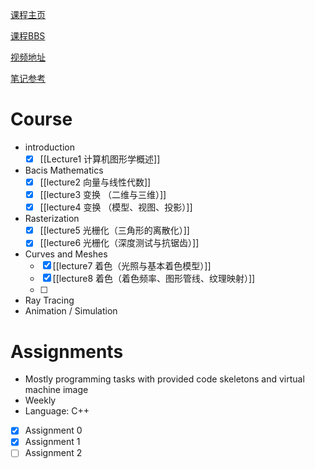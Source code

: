 

[课程主页](https://sites.cs.ucsb.edu/~lingqi/teaching/games101.html)

[课程BBS](https://games-cn.org/forums/forum/graphics-intro/)

[视频地址](https://www.bilibili.com/video/BV1X7411F744)

[笔记参考](https://www.zhihu.com/column/c_1277336980535975936)
# Course

- introduction
	- [x] [[Lecture1 计算机图形学概述]]
- Bacis Mathematics
	- [x] [[lecture2 向量与线性代数]]
	- [x] [[lecture3 变换 （二维与三维）]]
	- [x] [[lecture4 变换 （模型、视图、投影）]]
- Rasterization
	- [x] [[lecture5 光栅化（三角形的离散化）]]
	- [x] [[lecture6 光栅化（深度测试与抗锯齿）]]
- Curves and Meshes
	- [x] [[lecture7 着色（光照与基本着色模型）]]
	- [x] [[lecture8 着色（着色频率、图形管线、纹理映射）]]
	- [ ] 
- Ray Tracing
- Animation / Simulation

# Assignments

* Mostly programming tasks with provided code skeletons and virtual machine image
* Weekly
* Language: C++

- [x] Assignment 0
- [x] Assignment 1
- [ ] Assignment 2
